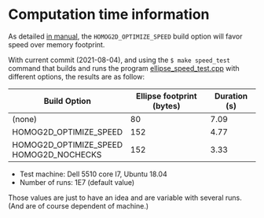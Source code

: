 # Computation time information

As detailed [in manual](homog2d_manual.md#build_options), the
`HOMOG2D_OPTIMIZE_SPEED` build option will favor speed over memory footprint.

With current commit (2021-08-04), and using the
`$ make speed_test`
command that builds and runs the program [ellipse_speed_test.cpp](misc/ellipse_speed_test.cpp) with different options, the results are as follow:

| Build Option | Ellipse footprint (bytes) | Duration (s) |
|--------------|---------------------------|--------------|
| (none)        |      80                  |  7.09 |
| HOMOG2D_OPTIMIZE_SPEED | 152 | 4.77 |
| HOMOG2D_OPTIMIZE_SPEED <br> HOMOG2D_NOCHECKS | 152 | 3.33 |

- Test machine: Dell 5510 core I7, Ubuntu 18.04
- Number of runs: 1E7 (default value)

Those values are just to have an idea and are variable with several runs.
(And are of course dependent of machine.)

